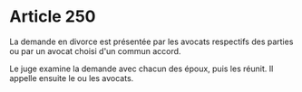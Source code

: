# Article 250

La demande en divorce est présentée par les avocats respectifs des parties ou par un avocat choisi d'un commun accord.

Le juge examine la demande avec chacun des époux, puis les réunit. Il appelle ensuite le ou les avocats.
